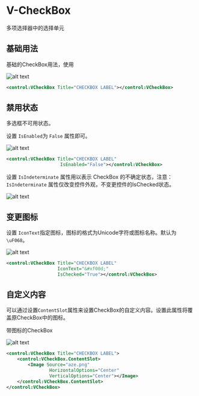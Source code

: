 
# V-CheckBox

多项选择器中的选择单元


## 基础用法


基础的CheckBox用法，使用

![alt text](assets/image-35.png)

```xml
<control:VCheckBox Title="CHECKBOX LABEL"></control:VCheckBox>

```

## 禁用状态


多选框不可用状态。

设置 `IsEnabled`为 `False` 属性即可。

![alt text](assets/image-36.png)


```xml
<control:VCheckBox Title="CHECKBOX LABEL"
                    IsEnabled="False"></control:VCheckBox>
```

设置 `IsIndeterminate` 属性用以表示 CheckBox 的不确定状态，注意：`IsIndeterminate` 属性仅改变控件外观，不变更控件的IsChecked状态。


![alt text](assets/recording-1.gif)


## 变更图标

设置 `IconText`指定图标，图标的格式为Unicode字符或图标名称。默认为`\uF068`。

![alt text](assets/image-37.png)

```xml
<control:VCheckBox Title="CHECKBOX LABEL"
                   IconText="&#xf00d;"
                   IsChecked="True"></control:VCheckBox>
```



## 自定义内容

可以通过设置`ContentSlot`属性来设置CheckBox的自定义内容。设置此属性将覆盖原CheckBox中的图标。

带图标的CheckBox

![alt text](assets/image-38.png)


```xml
<control:VCheckBox Title="CHECKBOX LABEL">
    <control:VCheckBox.ContentSlot>
        <Image Source="aze.png"           
                HorizontalOptions="Center"
                VerticalOptions="Center"></Image>
    </control:VCheckBox.ContentSlot>
</control:VCheckBox>
```
